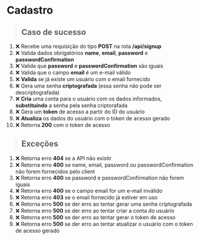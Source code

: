 # Cadastro

> ## Caso de sucesso

1. ❌ Recebe uma requisição do tipo **POST** na rota **/api/signup**
2. ❌ Valida dados obrigatórios **name**, **email**, **password** e **passwordConfirmation**
3. ❌ Valida que **password** e **passwordConfirmation** são iguais
4. ❌ Valida que o campo **email** é um e-mail válido
5. ❌ **Valida** se já existe um usuário com o email fornecido
6. ❌ Gera uma senha **criptografada** (essa senha não pode ser descriptografada)
7. ❌ **Cria** uma conta para o usuário com os dados informados, **substituindo** a senha pela senha criptorafada
8. ❌ Gera um **token** de acesso a partir do ID do usuário
9. ❌ **Atualiza** os dados do usuário com o token de acesso gerado
10. ❌ Retorna **200** com o token de acesso

> ## Exceções

1. ❌ Retorna erro **404** se a API não existir
2. ❌ Retorna erro **400** se name, email, password ou passwordConfirmation não forem fornecidos pelo client
3. ❌ Retorna erro **400** se password e passwordConfirmation não forem iguais
4. ❌ Retorna erro **400** se o campo email for um e-mail inválido
5. ❌ Retorna erro **403** se o email fornecido já estiver em uso
6. ❌ Retorna erro **500** se der erro ao tentar gerar uma senha criptografada
7. ❌ Retorna erro **500** se der erro ao tentar criar a conta do usuário
8. ❌ Retorna erro **500** se der erro ao tentar gerar o token de acesso
9. ❌ Retorna erro **500** se der erro ao tentar atualizar o usuário com o token de acesso gerado